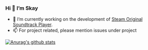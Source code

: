 ### Hi 👋  I’m Skay

- 🔭 I’m currently working on the development of [Steam Original Soundtrack Player](https://github.com/skay-zhang/steam-ost-player).
- 📫 For project related, please mention issues under project 

[![Anurag's github stats](https://github-readme-stats.vercel.app/api?username=skay-zhang&show_icons=true)](https://github.com/skay-zhang)
